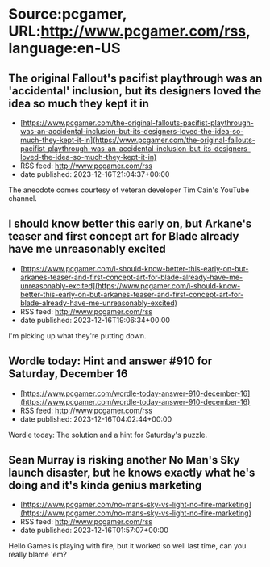 # Source:pcgamer, URL:http://www.pcgamer.com/rss, language:en-US

## The original Fallout's pacifist playthrough was an 'accidental' inclusion, but its designers loved the idea so much they kept it in
 - [https://www.pcgamer.com/the-original-fallouts-pacifist-playthrough-was-an-accidental-inclusion-but-its-designers-loved-the-idea-so-much-they-kept-it-in](https://www.pcgamer.com/the-original-fallouts-pacifist-playthrough-was-an-accidental-inclusion-but-its-designers-loved-the-idea-so-much-they-kept-it-in)
 - RSS feed: http://www.pcgamer.com/rss
 - date published: 2023-12-16T21:04:37+00:00

The anecdote comes courtesy of veteran developer Tim Cain's YouTube channel.

## I should know better this early on, but Arkane's teaser and first concept art for Blade already have me unreasonably excited
 - [https://www.pcgamer.com/i-should-know-better-this-early-on-but-arkanes-teaser-and-first-concept-art-for-blade-already-have-me-unreasonably-excited](https://www.pcgamer.com/i-should-know-better-this-early-on-but-arkanes-teaser-and-first-concept-art-for-blade-already-have-me-unreasonably-excited)
 - RSS feed: http://www.pcgamer.com/rss
 - date published: 2023-12-16T19:06:34+00:00

I'm picking up what they're putting down.

## Wordle today: Hint and answer #910 for Saturday, December 16
 - [https://www.pcgamer.com/wordle-today-answer-910-december-16](https://www.pcgamer.com/wordle-today-answer-910-december-16)
 - RSS feed: http://www.pcgamer.com/rss
 - date published: 2023-12-16T04:02:44+00:00

Wordle today: The solution and a hint for Saturday's puzzle.

## Sean Murray is risking another No Man's Sky launch disaster, but he knows exactly what he's doing and it's kinda genius marketing
 - [https://www.pcgamer.com/no-mans-sky-vs-light-no-fire-marketing](https://www.pcgamer.com/no-mans-sky-vs-light-no-fire-marketing)
 - RSS feed: http://www.pcgamer.com/rss
 - date published: 2023-12-16T01:57:07+00:00

Hello Games is playing with fire, but it worked so well last time, can you really blame 'em?

